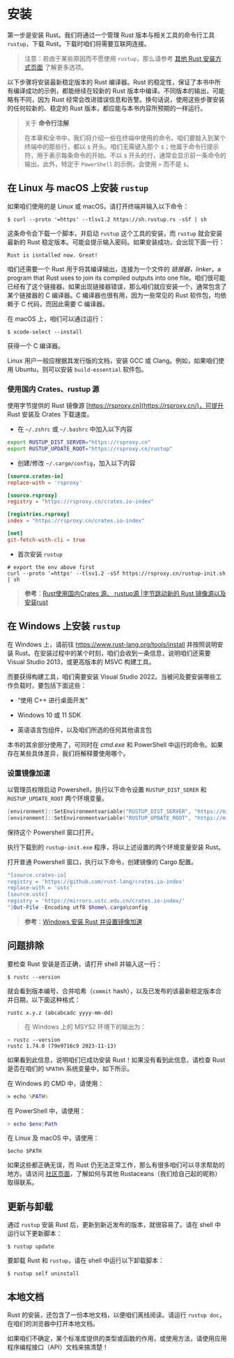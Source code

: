 # 安装

第一步是安装 Rust。我们将通过一个管理 Rust 版本与相关工具的命令行工具 `rustup`，下载 Rust。下载时咱们将需要互联网连接。

> 注意：若由于某些原因而不愿使用 `rustup`，那么请参考 [其他 Rust 安装方式页面](https://forge.rust-lang.org/infra/other-installation-methods.html) 了解更多选项。

以下步骤将安装最新稳定版本的 Rust 编译器。Rust 的稳定性，保证了本书中所有编译成功的示例，都能继续在较新的 Rust 版本中编译。不同版本的输出，可能略有不同，因为 Rust 经常会改进错误信息和告警。换句话说，使用这些步骤安装的任何较新的、稳定的 Rust 版本，都应能与本书内容所预期的一样运行。


> 关于 **命令行注解**
>
> 在本章和全书中，我们将介绍一些在终端中使用的命令。咱们要敲入到某个终端中的那些行，都以 `$` 开头。咱们无需键入那个 `$`；他属于命令行提示符，用于表示每条命令的开始。不以 `$` 开头的行，通常会显示前一条命令的输出。此外，特定于 `PowerShell` 的示例，会使用 `>` 而不是 `$`。


## 在 Linux 与 macOS 上安装 `rustup`


如果咱们使用的是 Linux 或 macOS，请打开终端并输入以下命令：


```console
$ curl --proto '=https' --tlsv1.2 https://sh.rustup.rs -sSf | sh
```

这条命令会下载一个脚本，并启动 `rustup` 这个工具的安装，而 `rustup` 就会安装最新的 Rust 稳定版本。可能会提示输入密码。如果安装成功，会出现下面一行：


```console
Rust is isntalled now. Great!
```

咱们还需要一个 Rust 用于将其编译输出，连接为一个文件的 *链接器，linker*，a program that Rust uses to join its compiled outputs into one file。咱们很可能已经有了这个链接器。如果出现链接器错误，那么咱们就应安装一个，通常包含了某个链接器的 C 编译器。C 编译器也很有用，因为一些常见的 Rust 软件包，均依赖于 C 代码，而因此需要 C 编译器。

在 macOS 上，咱们可以通过运行：


```console
$ xcode-select --install
```

获得一个 C 编译器。

Linux 用户一般应根据其发行版的文档，安装 GCC 或 Clang。例如，如果咱们使用 Ubuntu，则可以安装 `build-essential` 软件包。


### 使用国内 Crates、rustup 源


使用字节提供的 Rust 镜像源 [https://rsproxy.cn](https://rsproxy.cn/)，可提升 Rust 安装及 Crates 下载速度。


- 在 `~/.zshrc` 或 `~/.bashrc` 中加入以下内容


```bash
export RUSTUP_DIST_SERVER="https://rsproxy.cn"
export RUSTUP_UPDATE_ROOT="https://rsproxy.cn/rustup"
```


- 创建/修改 `~/.cargo/config`，加入以下内容


```conf
[source.crates-io]
replace-with = 'rsproxy'

[source.rsproxy]
registry = "https://rsproxy.cn/crates.io-index"

[registries.rsproxy]
index = "https://rsproxy.cn/crates.io-index"

[net]
git-fetch-with-cli = true
```


- 首次安装 `rustup`


```console
# export the env above first
curl --proto '=https' --tlsv1.2 -sSf https://rsproxy.cn/rustup-init.sh | sh
```


> **参考**：[Rust使用国内Crates 源、 rustup源 |字节跳动新的 Rust 镜像源以及安装rust](https://blog.csdn.net/inthat/article/details/106742193)


## 在 Windows 上安装 `rustup`


在 Windows 上，请前往 https://www.rust-lang.org/tools/install 并按照说明安装 Rust。在安装过程中的某个时刻，咱们会收到一条信息，说明咱们还需要 Visual Studio 2013，或更高版本的 MSVC 构建工具。

而要获得构建工具，咱们需要安装 Visual Studio 2022。当被问及要安装哪些工作负载时，要包括下面这些：


- “使用 C++ 进行桌面开发”

- Windows 10 或 11 SDK

- 英语语言包组件，以及咱们所选的任何其他语言包


本书的其余部分使用了，可同时在 *cmd.exe* 和 PowerShell 中运行的命令。如果存在某些具体差异，我们将解释要使用哪个。


### 设置镜像加速


以管理员权限启动 Powershell，执行以下命令设置 `RUSTUP_DIST_SERER` 和 `RUSTUP_UPDATE_ROOT` 两个环境变量。


```powershell
[environment]::SetEnvironmentvariable("RUSTUP_DIST_SERVER", "https://mirrors.ustc.edu.cn/rust-static", "User")
[environment]::SetEnvironmentvariable("RUSTUP_UPDATE_ROOT", "https://mirrors.ustc.edu.cn/rust-static/rustup", "User")
```

保持这个 Powershell 窗口打开。


执行下载到的 `rustup-init.exe` 程序，将以上述设置的两个环境变量安装 Rust。

打开普通 Powershell 窗口，执行以下命令，创建镜像的 Cargo 配置。


```powershell
"[source.crates-io]
registry = 'https://github.com/rust-lang/crates.io-index'
replace-with = 'ustc'
[source.ustc]
registry = 'https://mirrors.ustc.edu.cn/crates.io-index/'
"|Out-File -Encoding utf8 $home\.cargo\config
```


> **参考**：[Windows 安装 Rust 并设置镜像加速](https://www.cnblogs.com/timefiles/p/17930394.html)


## 问题排除

要检查 Rust 安装是否正确，请打开 shell 并输入这一行：


```console
$ rustc --version
```

就会看到版本编号、合并哈希（`commit` hash），以及已发布的该最新稳定版本合并日期，以下面这种格式：

```console
rustc x.y.z (abcabcadc yyyy-mm-dd)
```

> 在 Windows 上的 MSYS2 环境下的输出为：

```console
~ rustc --version
rustc 1.74.0 (79e9716c9 2023-11-13)
```

如果看到此信息，说明咱们已成功安装 Rust！如果没有看到此信息，请检查 Rust 是否在咱们的 `%PATH%` 系统变量中，如下所示。

在 Windows 的 CMD 中，请使用：


```cmd
> echo %PATH%
```

在 PowerShell 中，请使用：

```powershell
> echo $env:Path
```

在 Linux 及 macOS 中，请使用：

```console
$echo $PATH
```

如果这些都正确无误，而 Rust 仍无法正常工作，那么有很多咱们可以寻求帮助的地方。请访问 [社区页面](https://www.rust-lang.org/community)，了解如何与其他 Rustaceans（我们给自己起的昵称）取得联系。

## 更新与卸载

通过 `rustup` 安装 Rust 后，更新到新近发布的版本，就很容易了。请在 shell 中运行以下更新脚本：


```console
$ rustup update
```

要卸载 Rust 和 `rustup`，请在 shell 中运行以下卸载脚本：


```console
$ rustup self uninstall
```

## 本地文档

Rust 的安装，还包含了一份本地文档，以便咱们离线阅读。请运行 `rustup doc`，在咱们的浏览器中打开本地文档。

如果咱们不确定，某个标准库提供的类型或函数的作用，或使用方法，请使用应用程序编程接口（API）文档来搞清楚！
